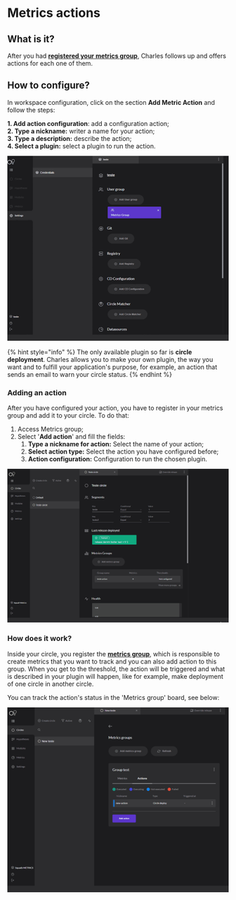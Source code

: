 # Metrics actions

## What is it? 

After you had [**registered your metrics group**](../../reference/metrics/metrics-group.md), Charles follows up and offers actions for each one of them. 

## How to configure? 

In workspace configuration, click on the section **Add Metric Action** and follow the steps: 

**1. Add action configuration**: add a configuration action;   
**2. Type a nickname:** writer a name for your action;  
**3. Type a description:** describe the action;  
**4. Select a plugin:** select a plugin to run the action. 

![](../../.gitbook/assets/usandoactions-metricas%20%282%29.gif)

{% hint style="info" %}
The only available plugin so far is **circle deployment**. Charles allows you to make your own plugin, the way you want and to fulfill your application's purpose, for example, an action that sends an email to warn your circle status.
{% endhint %}

### Adding an action

After you have configured your action, you have to register in your metrics group and add it to your circle. To do that: 

1. Access Metrics group;  
2. Select '**Add action**' and fill the fields: 
   1. **Type a nickname for action:**  Select the name of your action; 
   2. **Select action type:** Select the action you have configured before; 
   3. **Action configuration:** Configuration to run the chosen plugin. 

![](../../.gitbook/assets/adicionando-a-action-correto%20%281%29.gif)

### How does it work? 

Inside your circle, you register the [**metrics group**](../../reference/metrics/metrics-group.md), which is responsible to create metrics that you want to track and you can also add action to this group. When you get to the threshold, the action will be triggered and what is described in your plugin will happen, like for example, make deployment of one circle in another circle. 

You can track the action's status in the 'Metrics group' board, see below: 

![](../../.gitbook/assets/status-actionsgif.gif)



